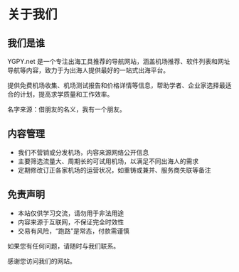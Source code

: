 # 关于我们

## 我们是谁

YGPY.net 是一个专注出海工具推荐的导航网站，涵盖机场推荐、软件列表和网址导航等内容，致力于为出海人提供最好的一站式出海平台。

提供免费机场收集、机场测试报告和价格详情等信息，帮助学者、企业家选择最适合的计划，提高求学质量和工作效率。

名字来源：借朋友的名义，我有一个朋友。

## 内容管理

- 我们不营销或分发机场，内容来源网络公开信息
- 主要筛选流量大、周期长的可试用机场，以满足不同出海人的需求
- 定期修改订正各家机场的运营状况，如重铸或兼并、服务商失联等备注

## 免责声明

- 本站仅供学习交流，请勿用于非法用途
- 内容来源于互联网，不保证完全时效性
- 交易有风险，“跑路”是常态，付款需谨慎

如果您有任何问题，请随时与我们联系。

感谢您访问我们的网站。